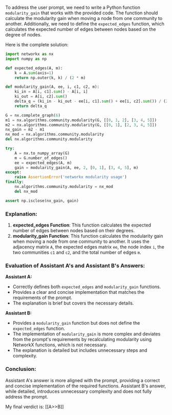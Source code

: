 
To address the user prompt, we need to write a Python function `modularity_gain` that works with the provided code. The function should calculate the modularity gain when moving a node from one community to another. Additionally, we need to define the `expected_edges` function, which calculates the expected number of edges between nodes based on the degree of nodes.

Here is the complete solution:

```python
import networkx as nx
import numpy as np

def expected_edges(A, m):
    k = A.sum(axis=1)
    return np.outer(k, k) / (2 * m)

def modularity_gain(A, ee, i, c1, c2, m):
    ki_in = A[i, c1].sum() - A[i, i]
    ki_out = A[i, c2].sum()
    delta_q = (ki_in - ki_out - ee[i, c1].sum() + ee[i, c2].sum()) / (2 * m)
    return delta_q

G = nx.complete_graph(6)
m1 = nx.algorithms.community.modularity(G, [[0, 1, 2], [3, 4, 5]])
m2 = nx.algorithms.community.modularity(G, [[0, 1], [2, 3, 4, 5]])
nx_gain = m2 - m1
nx_mod = nx.algorithms.community.modularity
del nx.algorithms.community.modularity

try:
    A = nx.to_numpy_array(G)
    m = G.number_of_edges()
    ee = expected_edges(A, m)
    gain = modularity_gain(A, ee, 2, [0, 1], [3, 4, 5], m)
except:
    raise AssertionError('networkx modularity usage')
finally:
    nx.algorithms.community.modularity = nx_mod
    del nx_mod

assert np.isclose(nx_gain, gain)
```

### Explanation:
1. **expected_edges Function**: This function calculates the expected number of edges between nodes based on their degrees.
2. **modularity_gain Function**: This function calculates the modularity gain when moving a node from one community to another. It uses the adjacency matrix `A`, the expected edges matrix `ee`, the node index `i`, the two communities `c1` and `c2`, and the total number of edges `m`.

### Evaluation of Assistant A's and Assistant B's Answers:

**Assistant A:**
- Correctly defines both `expected_edges` and `modularity_gain` functions.
- Provides a clear and concise implementation that matches the requirements of the prompt.
- The explanation is brief but covers the necessary details.

**Assistant B:**
- Provides a `modularity_gain` function but does not define the `expected_edges` function.
- The implementation of `modularity_gain` is more complex and deviates from the prompt's requirements by recalculating modularity using NetworkX functions, which is not necessary.
- The explanation is detailed but includes unnecessary steps and complexity.

### Conclusion:
Assistant A's answer is more aligned with the prompt, providing a correct and concise implementation of the required functions. Assistant B's answer, while detailed, introduces unnecessary complexity and does not fully address the prompt.

My final verdict is: [[A>>B]]